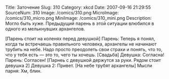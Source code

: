 Title: Заточение 
Slug: 310 
Category: xkcd 
Date: 2007-09-16 21:29:55 
SourceNum: 310 
Image: /comics/310.png 
MicroImage: /comics/310_micro.png 
MiniImage: /comics/310_mini.png 
Description: Могло быть хуже. Предыдущий парень в этой ситуации влюбился в одного из мелькнувших архангелов. 

[Парень стоит на коленях перед девушкой]
Парень: Теперь я понял, когда ты встречаешь правильного человека, архангелы не начинают трубить на небе. Надо просто преодолеть свои страхи и понять, что то, что у тебя есть — это то, чего ты хочешь.
[Свадьба]
Девушка: Согласна!
Парень: Согласен!
[Парнеь с девушкой держутся за руки. Рядом стоит девушка 2]
Девушка 2: Привет.
[На небе трубят архангелы]
Мысли парня: Хм, блин.